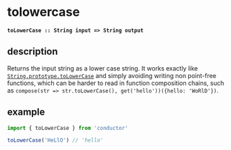 # tolowercase

**`toLowerCase :: String input => String output`**

## description

Returns the input string as a lower case string. It works exactly like [`String.prototype.toLowerCase`](https://developer.mozilla.org/en-US/docs/Web/JavaScript/Reference/Global_Objects/String/toLowerCase) and simply avoiding writing non point-free functions, which can be harder to read in function composition chains, such as `compose(str => str.toLowerCase(), get('hello'))({hello: 'WoRlD'})`.

## example

```javascript
import { toLowerCase } from 'conductor'

toLowerCase('HeLlO') // 'hello'
```

